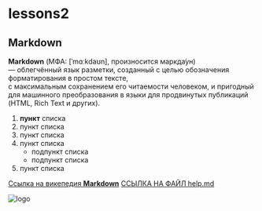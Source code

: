 # lessons2
 
## Markdown ##

__Markdown__ (МФА: [ˈmɑːkdaʊn], произносится маркда́ун)<br>
— облегчённый язык разметки, созданный с целью обозначения форматирования в простом тексте, <br>
с максимальным сохранением его читаемости человеком, 
и пригодный для машинного преобразования 
в языки для продвинутых публикаций (HTML, Rich Text и других).

1. **пункт** списка
2. пункт списка
3. пункт списка
4. пункт списка
    - подпункт списка
    - подпункт списка
5. пункт списка

[Ссылка на викепедия __Markdown__](https://ru.wikipedia.org/wiki/Markdown)
[ССЫЛКА НА ФАЙЛ help.md](HELP.MD)

![logo](https://i.vimeocdn.com/video/432547040-54ee20f92eacbf809b266dd97a77af4999b3234d4c1b72ace8313a0e22bfad8b-d?f=webp)